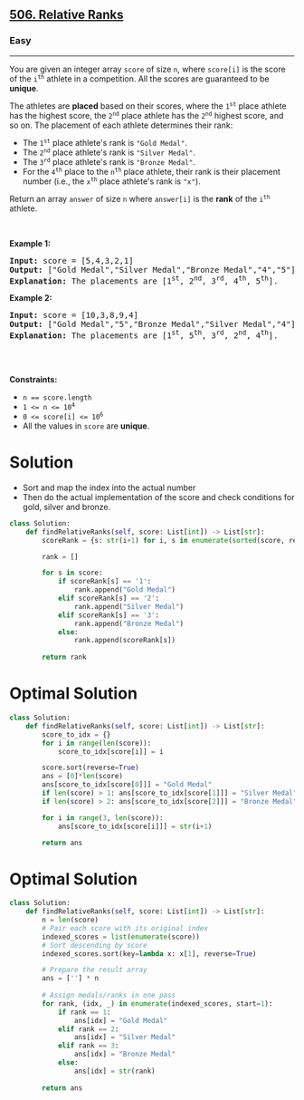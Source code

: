 <h2><a href="https://leetcode.com/problems/relative-ranks">506. Relative Ranks</a></h2><h3>Easy</h3><hr><p>You are given an integer array <code>score</code> of size <code>n</code>, where <code>score[i]</code> is the score of the <code>i<sup>th</sup></code> athlete in a competition. All the scores are guaranteed to be <strong>unique</strong>.</p>

<p>The athletes are <strong>placed</strong> based on their scores, where the <code>1<sup>st</sup></code> place athlete has the highest score, the <code>2<sup>nd</sup></code> place athlete has the <code>2<sup>nd</sup></code> highest score, and so on. The placement of each athlete determines their rank:</p>

<ul>
	<li>The <code>1<sup>st</sup></code> place athlete&#39;s rank is <code>&quot;Gold Medal&quot;</code>.</li>
	<li>The <code>2<sup>nd</sup></code> place athlete&#39;s rank is <code>&quot;Silver Medal&quot;</code>.</li>
	<li>The <code>3<sup>rd</sup></code> place athlete&#39;s rank is <code>&quot;Bronze Medal&quot;</code>.</li>
	<li>For the <code>4<sup>th</sup></code> place to the <code>n<sup>th</sup></code> place athlete, their rank is their placement number (i.e., the <code>x<sup>th</sup></code> place athlete&#39;s rank is <code>&quot;x&quot;</code>).</li>
</ul>

<p>Return an array <code>answer</code> of size <code>n</code> where <code>answer[i]</code> is the <strong>rank</strong> of the <code>i<sup>th</sup></code> athlete.</p>

<p>&nbsp;</p>
<p><strong class="example">Example 1:</strong></p>

<pre>
<strong>Input:</strong> score = [5,4,3,2,1]
<strong>Output:</strong> [&quot;Gold Medal&quot;,&quot;Silver Medal&quot;,&quot;Bronze Medal&quot;,&quot;4&quot;,&quot;5&quot;]
<strong>Explanation:</strong> The placements are [1<sup>st</sup>, 2<sup>nd</sup>, 3<sup>rd</sup>, 4<sup>th</sup>, 5<sup>th</sup>].</pre>

<p><strong class="example">Example 2:</strong></p>

<pre>
<strong>Input:</strong> score = [10,3,8,9,4]
<strong>Output:</strong> [&quot;Gold Medal&quot;,&quot;5&quot;,&quot;Bronze Medal&quot;,&quot;Silver Medal&quot;,&quot;4&quot;]
<strong>Explanation:</strong> The placements are [1<sup>st</sup>, 5<sup>th</sup>, 3<sup>rd</sup>, 2<sup>nd</sup>, 4<sup>th</sup>].

</pre>

<p>&nbsp;</p>
<p><strong>Constraints:</strong></p>

<ul>
	<li><code>n == score.length</code></li>
	<li><code>1 &lt;= n &lt;= 10<sup>4</sup></code></li>
	<li><code>0 &lt;= score[i] &lt;= 10<sup>6</sup></code></li>
	<li>All the values in <code>score</code> are <strong>unique</strong>.</li>
</ul>

# Solution 
* Sort and map the index into the actual number 
* Then do the actual implementation of the score and check conditions for gold, silver and bronze.

```python
class Solution:
    def findRelativeRanks(self, score: List[int]) -> List[str]:
        scoreRank = {s: str(i+1) for i, s in enumerate(sorted(score, reverse=True))}

        rank = []

        for s in score:
            if scoreRank[s] == '1':
                rank.append("Gold Medal")
            elif scoreRank[s] == '2':
                rank.append("Silver Medal")
            elif scoreRank[s] == '3':
                rank.append("Bronze Medal")
            else:
                rank.append(scoreRank[s])
        
        return rank
```

# Optimal Solution 
```python
class Solution:
    def findRelativeRanks(self, score: List[int]) -> List[str]:
        score_to_idx = {}
        for i in range(len(score)):
            score_to_idx[score[i]] = i

        score.sort(reverse=True)
        ans = [0]*len(score)
        ans[score_to_idx[score[0]]] = "Gold Medal"
        if len(score) > 1: ans[score_to_idx[score[1]]] = "Silver Medal"
        if len(score) > 2: ans[score_to_idx[score[2]]] = "Bronze Medal"

        for i in range(3, len(score)):
            ans[score_to_idx[score[i]]] = str(i+1)

        return ans
```

# Optimal Solution 
```python
class Solution:
    def findRelativeRanks(self, score: List[int]) -> List[str]:
        n = len(score)
        # Pair each score with its original index
        indexed_scores = list(enumerate(score))
        # Sort descending by score
        indexed_scores.sort(key=lambda x: x[1], reverse=True)

        # Prepare the result array
        ans = [''] * n
        
        # Assign medals/ranks in one pass
        for rank, (idx, _) in enumerate(indexed_scores, start=1):
            if rank == 1:
                ans[idx] = "Gold Medal"
            elif rank == 2:
                ans[idx] = "Silver Medal"
            elif rank == 3:
                ans[idx] = "Bronze Medal"
            else:
                ans[idx] = str(rank)
        
        return ans
```
